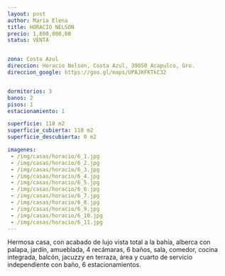 ```yaml
---
layout: post
author: Maria Elena
title: HORACIO NELSON
precio: 1,800,000,00
status: VENTA


zona: Costa Azul
direccion: Horacio Nelson, Costa Azul, 39850 Acapulco, Gro.
direccion_google: https://goo.gl/maps/UPAJKFKTkC32


dormitorios: 3
banos: 2
pisos: 1
estacionamiento: 1

superficie: 118 m2
superficie_cubierta: 118 m2
superficie_descubierta: 0 m2

imagenes:
 - /img/casas/horacio/6_1.jpg
 - /img/casas/horacio/6_2.jpg
 - /img/casas/horacio/6_3.jpg
 - /img/casas/horacio/6_4.jpg
 - /img/casas/horacio/6_5.jpg
 - /img/casas/horacio/6_6.jpg
 - /img/casas/horacio/6_7.jpg
 - /img/casas/horacio/6_8.jpg
 - /img/casas/horacio/6_9.jpg
 - /img/casas/horacio/6_10.jpg
 - /img/casas/horacio/6_11.jpg
---
```


Hermosa casa, con acabado de lujo vista total a la bahía, alberca con palapa, jardín, amueblada, 4 recámaras, 6 baños, sala, comedor, cocina integrada, balcón, jacuzzy en terraza, área y cuarto de servicio independiente con baño, 6 estacionamientos.
